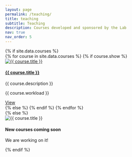 ```yaml
---
layout: page
permalink: /teaching/
title: teaching
subtitle: Teaching
description: Courses developed and sponsored by the Lab
nav: true
nav_order: 5
---
```


<!-- For now, this page is assumed to be a static description of your courses. You can convert it to a collection similar to `_projects/` so that you can have a dedicated page for each course.

Organize your courses by years, topics, or universities, however you like! -->


<div class="container mt-4 text-center">
     {% if site.data.courses %}
    <div class="row">
      {% for course in site.data.courses %}
      {% if course.show %}
        <div class="col-lg-4 col-md-6 mb-4">
            <div class="card card-teaching">
                <a class="img-card" href="{{ course.link }}">
                <img src="{{ site.url }}{{ site.baseurl }}/assets/img/{{ course.img }}" class="card-img-top" alt="{{ course.title }}"> </a>
                <div class="card-content">
                <h4 class="card-title">
                <a href="{{ course.link }}"> {{ course.title }}</a>
                </h4>
                <p class="card-text">{{ course.description }}</p>
                <p class="card-text">{{ course.workload }}</p>
                </div>
                    <div class="card-read-more">
                        <a href="{{ course.link }}" class="btn btn-link btn-block"> View</a>
                    </div>
            </div>
        </div>
      {% else %}
       <!-- To do: 'show = false' design card -->  
      {% endif %}
      {% endfor %}
    </div>
    {% else %}
    <div class="row">
        <div class="col-lg-4 col-md-6 mb-4">
            <div class="card card-teaching">
                <img src="{{ site.baseurl }}/assets/img/under_construction_board.png" class="card-img-top" alt="{{ course.title }}">
                <div class="card-content text-center">
                <h4 class="card-title"> New courses coming soon </h4>
                <p class="card-text"> We are working on it!</p>
                </div>
            </div>
        </div>
    </div>
     {% endif %}
  </div>

  
